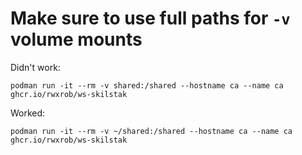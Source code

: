 # Make sure to use full paths for `-v` volume mounts

Didn't work:

```
podman run -it --rm -v shared:/shared --hostname ca --name ca ghcr.io/rwxrob/ws-skilstak
```

Worked:

```
podman run -it --rm -v ~/shared:/shared --hostname ca --name ca ghcr.io/rwxrob/ws-skilstak
```

